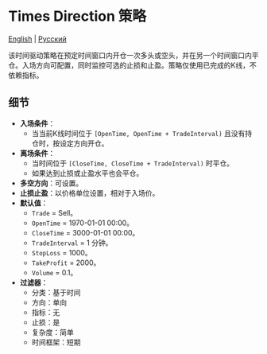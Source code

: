 # Times Direction 策略
[English](README.md) | [Русский](README_ru.md)

该时间驱动策略在预定时间窗口内开仓一次多头或空头，并在另一个时间窗口内平仓。入场方向可配置，同时监控可选的止损和止盈。策略仅使用已完成的K线，不依赖指标。

## 细节

- **入场条件**：
  - 当当前K线时间位于 `[OpenTime, OpenTime + TradeInterval)` 且没有持仓时，按设定方向开仓。
- **离场条件**：
  - 当时间位于 `[CloseTime, CloseTime + TradeInterval)` 时平仓。
  - 如果达到止损或止盈水平也会平仓。
- **多空方向**：可设置。
- **止损止盈**：以价格单位设置，相对于入场价。
- **默认值**：
  - `Trade` = Sell。
  - `OpenTime` = 1970-01-01 00:00。
  - `CloseTime` = 3000-01-01 00:00。
  - `TradeInterval` = 1 分钟。
  - `StopLoss` = 1000。
  - `TakeProfit` = 2000。
  - `Volume` = 0.1。
- **过滤器**：
  - 分类：基于时间
  - 方向：单向
  - 指标：无
  - 止损：是
  - 复杂度：简单
  - 时间框架：短期
